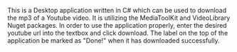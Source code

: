 This is a Desktop application written in C# which can be used to download the mp3 of a Youtube video. It is utilizing the MediaToolKit and VideoLibrary Nuget packages.
In order to use the application properly, enter the desired youtube url into the textbox and click download. The label on the top of the application be marked as "Done!" when
it has downloaded successfully.

